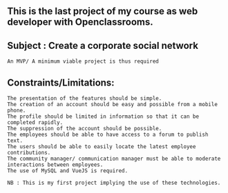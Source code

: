## This is the last project of my course as web developer with Openclassrooms.

## Subject : Create a corporate social network 
```
An MVP/ A minimum viable project is thus required
```

## Constraints/Limitations:
```
The presentation of the features should be simple.
The creation of an account should be easy and possible from a mobile phone.
The profile should be limited in information so that it can be completed rapidly.
The suppression of the account should be possible.
The employees should be able to have access to a forum to publish text.
The users should be able to easily locate the latest employee contributions.
The community manager/ communication manager must be able to moderate interactions between employees.
The use of MySQL and VueJS is required.

NB : This is my first project implying the use of these technologies.
```